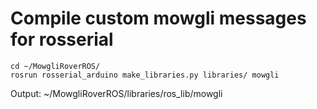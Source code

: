 # Compile custom mowgli messages for rosserial

```
cd ~/MowgliRoverROS/
rosrun rosserial_arduino make_libraries.py libraries/ mowgli
```
Output: ~/MowgliRoverROS/libraries/ros_lib/mowgli

